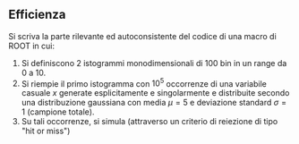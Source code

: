 ## Efficienza

Si scriva la parte rilevante ed autoconsistente del codice di una macro di ROOT in cui:

1. Si definiscono 2 istogrammi monodimensionali di 100 bin in un range da 0 a 10.
2. Si riempie il primo istogramma con $10^5$ occorrenze di una variabile casuale $x$ generate esplicitamente e singolarmente e distribuite secondo una distribuzione gaussiana con media $\mu=5$ e deviazione standard $\sigma=1$ (campione totale).
3. Su tali occorrenze, si simula (attraverso un criterio di reiezione di tipo "hit or miss")
